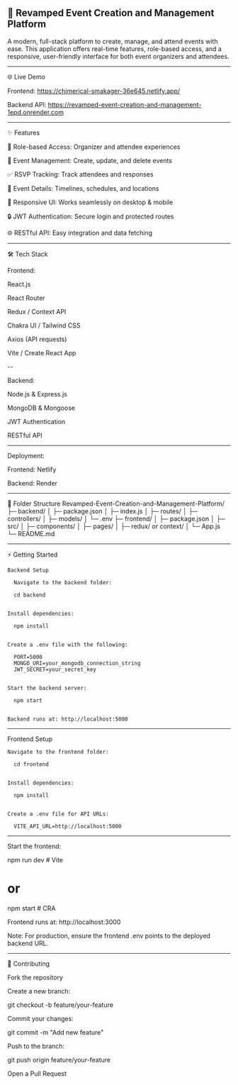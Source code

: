 🎉 Revamped Event Creation and Management Platform
--

A modern, full-stack platform to create, manage, and attend events with ease. This application offers real-time features, role-based access, and a responsive, user-friendly interface for both event organizers and attendees.

----
🌐 Live Demo

Frontend: https://chimerical-smakager-36e645.netlify.app/

Backend API: https://revamped-event-creation-and-management-1epd.onrender.com

----
✨ Features

👤 Role-based Access: Organizer and attendee experiences

📅 Event Management: Create, update, and delete events

✅ RSVP Tracking: Track attendees and responses

📍 Event Details: Timelines, schedules, and locations

📱 Responsive UI: Works seamlessly on desktop & mobile

🔒 JWT Authentication: Secure login and protected routes

🌐 RESTful API: Easy integration and data fetching

---

🛠️ Tech Stack


Frontend:

React.js

React Router

Redux / Context API

Chakra UI / Tailwind CSS

Axios (API requests)

Vite / Create React App

--

Backend:

Node.js & Express.js

MongoDB & Mongoose

JWT Authentication

RESTful API

---

Deployment:

Frontend: Netlify

Backend: Render


---

📂 Folder Structure
Revamped-Event-Creation-and-Management-Platform/
├─ backend/
│   ├─ package.json
│   ├─ index.js
│   ├─ routes/
│   ├─ controllers/
│   ├─ models/
│   └─ .env
├─ frontend/
│   ├─ package.json
│   ├─ src/
│       ├─ components/
│       ├─ pages/
│       ├─ redux/ or context/
│       └─ App.js
└─ README.md


----

⚡ Getting Started

    Backend Setup

      Navigate to the backend folder:

      cd backend


    Install dependencies:

      npm install


    Create a .env file with the following:

      PORT=5000
      MONGO_URI=your_mongodb_connection_string
      JWT_SECRET=your_secret_key


    Start the backend server:

      npm start


    Backend runs at: http://localhost:5000

----

  Frontend Setup

    Navigate to the frontend folder:

      cd frontend


    Install dependencies:

      npm install


    Create a .env file for API URLs:

      VITE_API_URL=http://localhost:5000

---

Start the frontend:

npm run dev   # Vite
# or
npm start     # CRA


Frontend runs at: http://localhost:3000

Note: For production, ensure the frontend .env points to the deployed backend URL.

---
🤝 Contributing

Fork the repository

Create a new branch:

git checkout -b feature/your-feature


Commit your changes:

git commit -m "Add new feature"


Push to the branch:

git push origin feature/your-feature


Open a Pull Request
